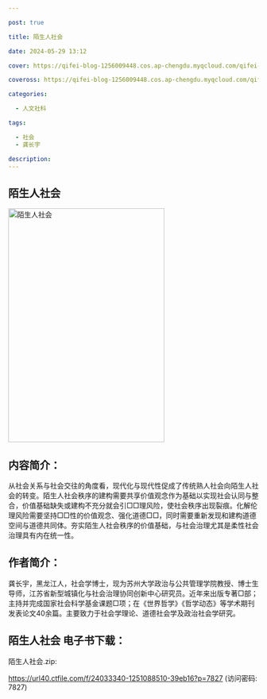 ```yaml
---

post: true

title: 陌生人社会

date: 2024-05-29 13:12

cover: https://qifei-blog-1256009448.cos.ap-chengdu.myqcloud.com/qifei-blog/65a27fb4871b83018ac53b89.jpg

coveross: https://qifei-blog-1256009448.cos.ap-chengdu.myqcloud.com/qifei-blog/65a27fb4871b83018ac53b89.jpg

categories:

  - 人文社科

tags:

  - 社会
  - 龚长宇

description:
---
```


##  陌生人社会

<img alt="陌生人社会 " class="aligncenter loading" data-was-processed="true" decoding="async" fetchpriority="high" height="471" src="https://qifei-blog-1256009448.cos.ap-chengdu.myqcloud.com/qifei-blog/65a27fb4871b83018ac53b89.jpg" style="cursor: zoom-in;" width="314"/>

## 内容简介：

从社会关系与社会交往的角度看，现代化与现代性促成了传统熟人社会向陌生人社会的转变。陌生人社会秩序的建构需要共享价值观念作为基础以实现社会认同与整合，价值基础缺失或建构不充分就会引□□理风险，使社会秩序出现裂痕。化解伦理风险需要坚持□□性的价值观念、强化道德□□，同时需要重新发现和建构道德空间与道德共同体。夯实陌生人社会秩序的价值基础，与社会治理尤其是柔性社会治理具有内在统一性。

## 作者简介：

龚长宇，黑龙江人，社会学博士，现为苏州大学政治与公共管理学院教授、博士生导师，江苏省新型城镇化与社会治理协同创新中心研究员。近年来出版专著□部；主持并完成国家社会科学基金课题□项；在《世界哲学》《哲学动态》等学术期刊发表论文40余篇。主要致力于社会学理论、道德社会学及政治社会学研究。

## 陌生人社会 电子书下载：

陌生人社会.zip: 

https://url40.ctfile.com/f/24033340-1251088510-39eb16?p=7827 (访问密码: 7827)
